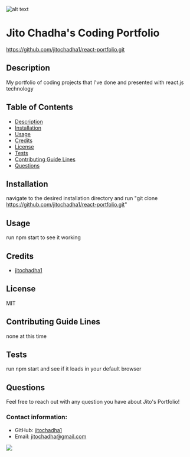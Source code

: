 ![alt text](https://img.icons8.com/material-sharp/2x/software-license.png)
# Jito Chadha's Coding Portfolio

https://github.com/jitochadha1/react-portfolio.git
## Description
My portfolio of coding projects that I've done and presented with react.js technology

## Table of Contents
- [Description](#description)
- [Installation](#installation)
- [Usage](#usage)
- [Credits](#credits)
- [License](#license)
- [Tests](#tests)
- [Contributing Guide Lines](#contributing)
- [Questions](#questions)

## Installation
navigate to the desired installation directory and run "git clone https://github.com/jitochadha1/react-portfolio.git"
## Usage
run npm start to see it working
## Credits
- [jitochadha1](https://github.com/jitochadha1)


## License
MIT

## Contributing Guide Lines
none at this time
## Tests
run npm start and see if it loads in your default browser
## Questions
Feel free to reach out with any question you have about Jito's Portfolio!
### Contact information:
- GitHub: [jitochadha1](https://www.github.com/jitochadha1)
- Email: [jitochadha@gmail.com](mailto:jitochadha@gmail.com)

<img src="build/portfolio.png">

